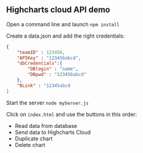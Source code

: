 ## Highcharts cloud API demo
Open a command line and launch ``npm install``

Create a data.json and add the right credentials:
```json
{  
    "teamID" : 123456,   
    "APIKey" : "123456abcd",  
    "dbCredentials":{
        "DBlogin" : "name",
        "DBpwd" : "123456abcd" 
    },
    "BLink" : "12345abcd 
}
```

Start the server ``node myServer.js``

Click on ``index.html`` and use the buttons in this order:
- Read data from database
- Send data to Highcharts Cloud
- Duplicate chart
- Delete chart
